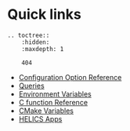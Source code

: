 # Quick links

```{eval-rst}
.. toctree::
    :hidden:
    :maxdepth: 1

    404

```

- [Configuration Option Reference](./references/configuration_options_reference.md)
- [Queries](./user-guide/advanced_topics/queries.md)
- [Environment Variables](./user-guide/advanced_topics/environment_variables.md)
- [C function Reference](https://docs.helics.org/en/latest/doxygen/C_api_index.html)
- [CMake Variables](./user-guide/installation/helics_cmake_options.md)
- [HELICS Apps](../references/apps/index.md)
